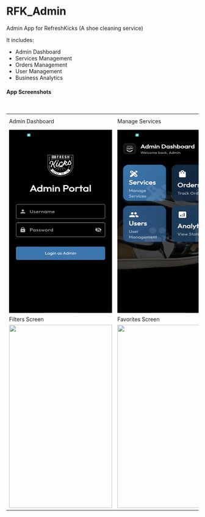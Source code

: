 # RFK_Admin

Admin App for RefreshKicks (A shoe cleaning service)

It includes: 
- Admin Dashboard
- Services Management
- Orders Management
- User Management
- Business Analytics
  
#### App Screenshots

<table>
  <tr>
    <td>Admin Dashboard</td>
     <td>Manage Services</td>
     <td>Edit Service</td>
     <td>Manage Users</td>
  </tr>
  <tr>
    <td><img src="screenshots/1.jpg" width=270 height=480></td>
    <td><img src="screenshots/2.jpg" width=270 height=480></td>
    <td><img src="screenshots/3.jpg" width=270 height=480></td>
    <td><img src="screenshots/4.jpg" width=270 height=480></td>
  </tr>
  <br>
  <tr>
    <td>Filters Screen</td>
     <td>Favorites Screen</td>
     <td>Drawer</td>
  </tr>
  <tr>
    <td><img src="screenshots/Picture4.png" width=270 height=480></td>
    <td><img src="screenshots/Picture5.png" width=270 height=480></td>
    <td><img src="screenshots/Picture6.png" width=270 height=480></td>
  </tr>
 </table>
